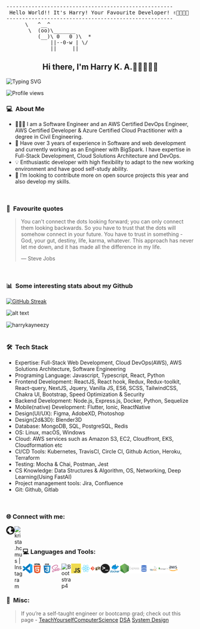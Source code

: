 <!-- ### Hi there 👋🧑🏾‍💻 -->

<!--
**HarryKayNeezy/HarryKayNeezy** is a ✨ _special_ ✨ repository because its `README.md` (this file) appears on your GitHub profile.

Here are some ideas to get you started:

- 🔭 I’m currently working on ...
- 🌱 I’m currently learning ...
- 👯 I’m looking to collaborate on ...
- 🤔 I’m looking for help with ...
- 💬 Ask me about ...
- 📫 How to reach me: ...
- 😄 Pronouns: ...
- ⚡ Fun fact: ...
-->

<pre>

-----------------------------------------------------
<span> Hello World!! It's Harry! Your Favourite Developer! ✌🏾🧑🏾‍💻 </span>
-----------------------------------------------------
      \   ^__^
       \  (oo)\_______
          (__)\ 0   0 )\  *
              ||--0-w | \/
              ||     ||
</pre>


<div align="center">
  <h2> 
     Hi there, I'm Harry K. A.✌🏾🧑🏾‍💻
  </h2>
</div>

![Typing SVG](https://readme-typing-svg.herokuapp.com?font=arial&color=5594F0&lines=Software%20Engineer)

![Profile views](https://komarev.com/ghpvc/?username=harrykayneezy)

### 💻 &nbsp;About Me
- 🧑🏾‍💻  I am a Software Engineer and an AWS Certified DevOps Engineer, AWS Certified Developer & Azure Certified Cloud Practitioner with a degree in Civil Engineering.
- 🔭  Have over 3 years of experience in Software and web development and currently working as an Engineer with BigSpark. I have expertise in Full-Stack Development, Cloud Solutions Architecture and DevOps.
- 💡  Enthusiastic developer with high flexibility to adapt to the new working environment and have good self-study ability.
- 🤔 I’m looking to contribute more on open source projects this year and also develop my skills.

<br>

### 💬 &nbsp;Favourite quotes
> You can't connect the dots looking forward; you can only connect them looking backwards. So you have to trust that the dots will somehow connect in your future. You have to trust in something - God, your gut, destiny, life, karma, whatever. This approach has never let me down, and it has made all the difference in my life.
>
>— Steve Jobs

<br />  


### 📊 &nbsp;Some interesting stats about my Github

[![GitHub Streak](http://github-readme-streak-stats.herokuapp.com?user=harrykayneezy&theme=ayu-light&date_format=M%20j%5B%2C%20Y%5D&background=FFFFFF&stroke=5594F0&sideNums=5594F0&sideLabels=5594F0&border=D0D7DE)](https://git.io/streak-stats)

![alt text](https://github-readme-stats.vercel.app/api?username=harrykayneezy&show_icons=true&include_all_commits=true&count_private=true)

<div><img align="center" src="https://github-readme-stats.vercel.app/api/top-langs/?username=harrykayneezy&layout=compact&hide=html" alt="harrykayneezy" /></div>

<br />

### 🛠 &nbsp;Tech Stack
- Expertise: Full-Stack Web Development, Cloud DevOps(AWS), AWS Solutions Architecture, Software Engineering
- Programing Language: Javascript, Typescript, React, Python 
- Frontend Development: ReactJS, React hook, Redux, Redux-toolkit, React-query, NextJS, Jquery, Vanilla JS, ES6, SCSS, TailwindCSS, Chakra UI, Bootstrap, Speed Optimization & Security
- Backend Development: Node.js, Express.js, Docker, Python, Sequelize
- Mobile(native) Development: Flutter, Ionic, ReactNative
- Design(UI/UX): Figma, AdobeXD, Photoshop
- Design(2d&3D): Blender3D
- Database: MongoDB, SQL, PostgreSQL, Redis
- OS: Linux, macOS, Windows 
- Cloud: AWS services such as Amazon S3, EC2, Cloudfront, EKS, Cloudformation etc
      <!-- Build & Bundle Tools: Grunt, Gulp, webpack -->
- CI/CD Tools: Kubernetes, TravisCI, Circle CI, Github Action, Heroku, Terraform 
- Testing: Mocha & Chai, Postman, Jest 
- CS Knowledge: Data Structures & Algorithm, OS, Networking, Deep Learning(Using FastAI) 
- Project management tools: Jira, Confluence
- Git:  Github, Gitlab
<br />


### 🌐&nbsp;Connect with me:
[<img align="left" alt="" width="22px" src="https://raw.githubusercontent.com/iconic/open-iconic/master/svg/globe.svg" />][linkedin]
[<img align="left" alt="krista.hcmus | Instagram" width="22px" src="https://cdn.jsdelivr.net/npm/simple-icons@v3/icons/github.svg" />][github]

<br />
<br />

### 💻&nbsp;Languages and Tools:

[<img align="left" alt="Visual Studio Code" width="26px" src="https://raw.githubusercontent.com/github/explore/80688e429a7d4ef2fca1e82350fe8e3517d3494d/topics/visual-studio-code/visual-studio-code.png" />][github]
[<img align="left" alt="HTML5" width="26px" src="https://raw.githubusercontent.com/github/explore/80688e429a7d4ef2fca1e82350fe8e3517d3494d/topics/html/html.png" />][github]
[<img align="left" alt="CSS3" width="26px" src="https://raw.githubusercontent.com/github/explore/80688e429a7d4ef2fca1e82350fe8e3517d3494d/topics/css/css.png" />][github]
[<img align="left" alt="Sass" width="26px" src="https://raw.githubusercontent.com/github/explore/80688e429a7d4ef2fca1e82350fe8e3517d3494d/topics/sass/sass.png" />][github]
[<img align="left" alt="Bootstrap4" width="26px" src="https://img.icons8.com/color/48/000000/bootstrap.png"/>][github]
[<img align="left" alt="JavaScript" width="26px" src="https://raw.githubusercontent.com/github/explore/80688e429a7d4ef2fca1e82350fe8e3517d3494d/topics/javascript/javascript.png" />][github]
[<img align="left" alt="React" width="26px" src="https://raw.githubusercontent.com/github/explore/80688e429a7d4ef2fca1e82350fe8e3517d3494d/topics/react/react.png" />][github]
[<img align="left" alt="Git" width="26px" src="https://raw.githubusercontent.com/github/explore/80688e429a7d4ef2fca1e82350fe8e3517d3494d/topics/git/git.png" />][github]
[<img align="left" alt="Terminal" width="26px" src="https://raw.githubusercontent.com/github/explore/80688e429a7d4ef2fca1e82350fe8e3517d3494d/topics/terminal/terminal.png" />][github]
 <!-- [<img align="left" alt="Java" width="26px" src="https://img.icons8.com/color/48/000000/java-coffee-cup-logo.png"/>][github] -->
[<img align="left" alt="Docker" width="26px" src="https://raw.githubusercontent.com/github/explore/80688e429a7d4ef2fca1e82350fe8e3517d3494d/topics/docker/docker.png" />][github]
[<img align="left" alt="Node.js" width="26px" src="https://raw.githubusercontent.com/github/explore/80688e429a7d4ef2fca1e82350fe8e3517d3494d/topics/nodejs/nodejs.png" />][github]
[<img align="left" alt="Express" width="26px" src="https://raw.githubusercontent.com/github/explore/80688e429a7d4ef2fca1e82350fe8e3517d3494d/topics/express/express.png" />][github]
[<img align="left" alt="SQL" width="26px" src="https://raw.githubusercontent.com/github/explore/80688e429a7d4ef2fca1e82350fe8e3517d3494d/topics/sql/sql.png" />][github]
[<img align="left" alt="MySQL" width="26px" src="https://raw.githubusercontent.com/github/explore/80688e429a7d4ef2fca1e82350fe8e3517d3494d/topics/mysql/mysql.png" />][github]
[<img align="left" alt="MongoDB" width="26px" src="https://raw.githubusercontent.com/github/explore/80688e429a7d4ef2fca1e82350fe8e3517d3494d/topics/mongodb/mongodb.png" />][github]
[<img align="left" alt="AWS" width="26px" src="https://raw.githubusercontent.com/github/explore/80688e429a7d4ef2fca1e82350fe8e3517d3494d/topics/aws/aws.png" />][github]
<br />
<br />

[linkedin]: https://www.linkedin.com/in/harry-kwabena-ablor/
[github]: https://github.com/harrykayneezy
<br />  



### 🤔 &nbsp;Misc:
> If you’re a self-taught engineer or bootcamp grad; check out this page - [TeachYourselfComputerScience](https://teachyourselfcs.com)
> [DSA](https://github.com/cjbt/Free-Algorithm-Books/tree/master)
> [System Design](https://github.com/ByteByteGoHq/system-design-101)

